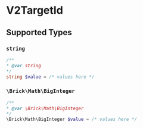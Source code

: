 # V2TargetId


## Supported Types

### `string`

```php
/**
* @var string
*/
string $value = /* values here */
```

### `\Brick\Math\BigInteger`

```php
/**
* @var \Brick\Math\BigInteger
*/
\Brick\Math\BigInteger $value = /* values here */
```

